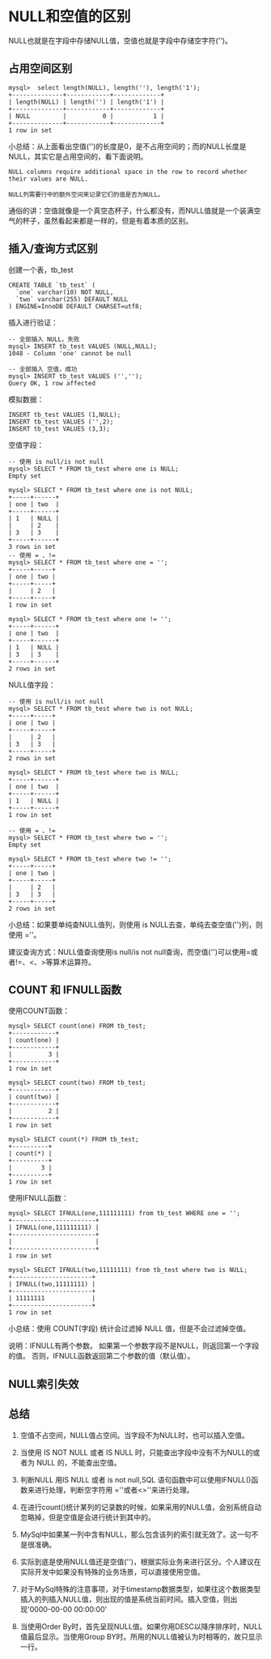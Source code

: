 # NULL和空值的区别

NULL也就是在字段中存储NULL值，空值也就是字段中存储空字符('')。

## 占用空间区别

```mysql
mysql>  select length(NULL), length(''), length('1');
+--------------+------------+-------------+
| length(NULL) | length('') | length('1') |
+--------------+------------+-------------+
| NULL         |          0 |           1 |
+--------------+------------+-------------+
1 row in set
```

小总结：从上面看出空值('')的长度是0，是不占用空间的；而的NULL长度是NULL，其实它是占用空间的，看下面说明。

    NULL columns require additional space in the row to record whether their values are NULL.

    NULL列需要行中的额外空间来记录它们的值是否为NULL。

通俗的讲：空值就像是一个真空态杯子，什么都没有，而NULL值就是一个装满空气的杯子，虽然看起来都是一样的，但是有着本质的区别。

## 插入/查询方式区别

创建一个表，tb_test

```mysql
CREATE TABLE `tb_test` (
  `one` varchar(10) NOT NULL,
  `two` varchar(255) DEFAULT NULL
) ENGINE=InnoDB DEFAULT CHARSET=utf8;
```

插入进行验证：

```mysql
-- 全部插入 NULL，失败
mysql> INSERT tb_test VALUES (NULL,NULL);
1048 - Column 'one' cannot be null
```

```mysql
-- 全部插入 空值，成功
mysql> INSERT tb_test VALUES ('','');
Query OK, 1 row affected
```

模拟数据：

```mysql
INSERT tb_test VALUES (1,NULL);
INSERT tb_test VALUES ('',2);
INSERT tb_test VALUES (3,3);
```

空值字段：

```mysql
-- 使用 is null/is not null
mysql> SELECT * FROM tb_test where one is NULL;
Empty set

mysql> SELECT * FROM tb_test where one is not NULL;
+-----+------+
| one | two  |
+-----+------+
| 1   | NULL |
|     | 2    |
| 3   | 3    |
+-----+------+
3 rows in set
-- 使用 = 、!=
mysql> SELECT * FROM tb_test where one = '';
+-----+-----+
| one | two |
+-----+-----+
|     | 2   |
+-----+-----+
1 row in set

mysql> SELECT * FROM tb_test where one != '';
+-----+------+
| one | two  |
+-----+------+
| 1   | NULL |
| 3   | 3    |
+-----+------+
2 rows in set
```

NULL值字段：

```mysql
-- 使用 is null/is not null
mysql> SELECT * FROM tb_test where two is not NULL;
+-----+-----+
| one | two |
+-----+-----+
|     | 2   |
| 3   | 3   |
+-----+-----+
2 rows in set

mysql> SELECT * FROM tb_test where two is NULL;
+-----+------+
| one | two  |
+-----+------+
| 1   | NULL |
+-----+------+
1 row in set

-- 使用 = 、!=
mysql> SELECT * FROM tb_test where two = '';
Empty set

mysql> SELECT * FROM tb_test where two != '';
+-----+-----+
| one | two |
+-----+-----+
|     | 2   |
| 3   | 3   |
+-----+-----+
2 rows in set

```

小总结：如果要单纯查NULL值列，则使用 is NULL去查，单纯去查空值('')列，则使用 =''。

建议查询方式：NULL值查询使用is null/is not null查询，而空值('')可以使用=或者!=、<、>等算术运算符。

## COUNT 和 IFNULL函数

使用COUNT函数：

```mysql
mysql> SELECT count(one) FROM tb_test;
+------------+
| count(one) |
+------------+
|          3 |
+------------+
1 row in set

mysql> SELECT count(two) FROM tb_test;
+------------+
| count(two) |
+------------+
|          2 |
+------------+
1 row in set

mysql> SELECT count(*) FROM tb_test;
+----------+
| count(*) |
+----------+
|        3 |
+----------+
1 row in set
```

使用IFNULL函数：

```mysql
mysql> SELECT IFNULL(one,111111111) from tb_test WHERE one = '';
+-----------------------+
| IFNULL(one,111111111) |
+-----------------------+
|                       |
+-----------------------+
1 row in set

mysql> SELECT IFNULL(two,11111111) from tb_test where two is NULL;
+----------------------+
| IFNULL(two,11111111) |
+----------------------+
| 11111111             |
+----------------------+
1 row in set
```

小总结：使用 COUNT(字段) 统计会过滤掉 NULL 值，但是不会过滤掉空值。

说明：IFNULL有两个参数。 如果第一个参数字段不是NULL，则返回第一个字段的值。 否则，IFNULL函数返回第二个参数的值（默认值）。

## NULL索引失效



## 总结

1. 空值不占空间，NULL值占空间。当字段不为NULL时，也可以插入空值。

2. 当使用 IS NOT NULL 或者 IS NULL 时，只能查出字段中没有不为NULL的或者为 NULL 的，不能查出空值。

3. 判断NULL 用IS NULL 或者 is not null,SQL 语句函数中可以使用IFNULL()函数来进行处理，判断空字符用 =''或者<>''来进行处理。

4. 在进行count()统计某列的记录数的时候，如果采用的NULL值，会别系统自动忽略掉，但是空值是会进行统计到其中的。

5. MySql中如果某一列中含有NULL，那么包含该列的索引就无效了。这一句不是很准确。

6. 实际到底是使用NULL值还是空值('')，根据实际业务来进行区分。个人建议在实际开发中如果没有特殊的业务场景，可以直接使用空值。
7. 对于MySql特殊的注意事项，对于timestamp数据类型，如果往这个数据类型插入的列插入NULL值，则出现的值是系统当前时间。插入空值，则出现'0000-00-00 00:00:00'
8. 当使用Order By时，首先呈现NULL值。如果你用DESC以降序排序时，NULL值最后显示。当使用Group BY时。所用的NULL值被认为时相等的，故只显示一行。